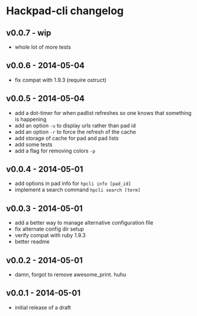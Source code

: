 Hackpad-cli changelog
==========================

v0.0.7 - wip
-------------

- whole lot of more tests

v0.0.6 - 2014-05-04
------------

- fix compat with 1.9.3 (require ostruct)

v0.0.5 - 2014-05-04
--------------------

- add a dot-timer for when padlist refreshes so one knows that something is happening
- add an option `-u` to display urls rather than pad id
- add an option `-r` to force the refresh of the cache
- add storage of cache for pad and pad lists
- add some tests
- add a flag for removing colors `-p`

v0.0.4 - 2014-05-01
--------------------

- add options in pad info for `hpcli info [pad_id]`
- implement a search command `hpcli search [term]`

v0.0.3 - 2014-05-01
--------------

- add a better way to manage alternative configuration file
- fix alternate config dir setup
- verify compat with ruby 1.9.3
- better readme

v0.0.2 - 2014-05-01
---------------

- damn, forgot to remove awesome_print. huhu

v0.0.1 - 2014-05-01
------------------------

- initial release of a draft
